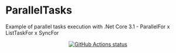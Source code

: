 # ParallelTasks
Example of parallel tasks execution with .Net Core 3.1 - ParallelFor x ListTaskFor x SyncFor

<p align="center">
  <a href="https://github.com/estevaobraga/ParallelTasks"><img alt="GitHub Actions status" src="https://github.com/estevaobraga/ParallelTasks/workflows/.NET%20Core/badge.svg"></a>
</p>
